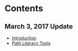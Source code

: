 # Contents

## March 3, 2017 Update

* [Introduction](README.md)
* [Path Literacy Tools](_posts/2017-03-07-literacy-tools-in-paths.md)
